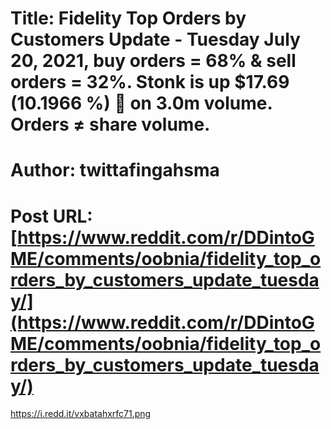 # Title: Fidelity Top Orders by Customers Update - Tuesday July 20, 2021, buy orders = 68% & sell orders = 32%. Stonk is up $17.69 (10.1966 %) 👀 on 3.0m volume. Orders ≠ share volume.
# Author: twittafingahsma
# Post URL: [https://www.reddit.com/r/DDintoGME/comments/oobnia/fidelity_top_orders_by_customers_update_tuesday/](https://www.reddit.com/r/DDintoGME/comments/oobnia/fidelity_top_orders_by_customers_update_tuesday/)


https://i.redd.it/vxbatahxrfc71.png